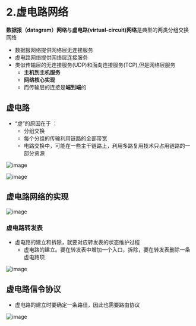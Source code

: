 

# 2.虚电路网络  

**数据报（datagram）网络**与**虚电路(virtual-circuit)网络**是典型的两类分组交换网络  

* 数据报网络提供网络层无连接服务 
* 虚电路网络提供网络层连接服务 
* 类似传输层的无连接服务(UDP)和面向连接服务(TCP),但是网络层服务  
    * **主机到主机服务**
    * **网络核心实现**
    * 而传输层的连接是**端到端**的


## 虚电路  

* “虚”的原因在于 ： 
    * 分组交换
    * 每个分组的传输利用链路的全部带宽
    * 电路交换中，可能在一些主干链路上，利用多路复用技术只占用链路的一部分资源 

![image](https://user-images.githubusercontent.com/58176267/162130679-52b1fb22-f2f0-43b2-a652-029d57bd737c.png)

![image](https://user-images.githubusercontent.com/58176267/162131061-5779119d-cc70-4377-920b-c1a30b33db97.png)

## 虚电路网络的实现  

![image](https://user-images.githubusercontent.com/58176267/162131755-a926d677-39e7-46d9-9377-7c83a2df51a3.png)

### 虚电路转发表  

* 虚电路的建立和拆除，就要对应转发表的状态维护过程  
    * 虚电路的建立。要在转发表中增加一个入口，拆除，要在转发表删除一条虚电路项
  

![image](https://user-images.githubusercontent.com/58176267/162132147-8e67d649-2d53-456e-aa1e-9791dd0b6569.png)


## 虚电路信令协议  

* 虚电路的建立时要确定一条路径，因此也需要路由协议  

![image](https://user-images.githubusercontent.com/58176267/162133096-69e4cfe5-03ec-43e5-b611-c31e6007b08a.png)








